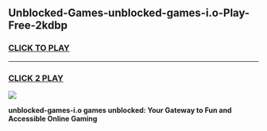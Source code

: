 
## Unblocked-Games-unblocked-games-i.o-Play-Free-2kdbp
<h3>
<a href="https://premium76.site?title=unblocked-games-i.o&ref=20A">CLICK TO PLAY</a></h3>
<hr>

<h3>
<a href="https://premium76.site?title=unblocked-games-i.o&ref=20A">CLICK 2 PLAY</a>
  
</h3>

<a href="https://premium76.site?title=unblocked-games-i.o&ref=20A"><img src="https://clearcache.store/games.png"></a>


**unblocked-games-i.o games unblocked: Your Gateway to Fun and Accessible Online Gaming**
